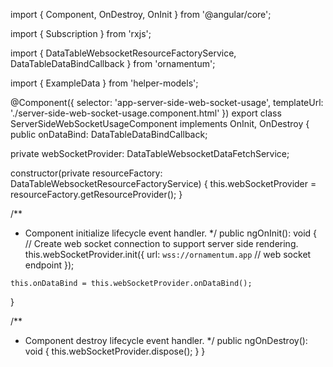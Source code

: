 import { Component, OnDestroy, OnInit } from '@angular/core';

import { Subscription } from 'rxjs';

import {
  DataTableWebsocketResourceFactoryService,
  DataTableDataBindCallback
} from 'ornamentum';

import { ExampleData } from 'helper-models';

@Component({
  selector: 'app-server-side-web-socket-usage',
  templateUrl: './server-side-web-socket-usage.component.html'
})
export class ServerSideWebSocketUsageComponent implements OnInit, OnDestroy {
  public onDataBind: DataTableDataBindCallback<ExampleData>;
  
  private webSocketProvider: DataTableWebsocketDataFetchService<ExampleData>;
  
  constructor(private resourceFactory: DataTableWebsocketResourceFactoryService) {
    this.webSocketProvider = resourceFactory.getResourceProvider<ExampleData>();
  }

  /**
   * Component initialize lifecycle event handler.
   */
  public ngOnInit(): void {
    // Create web socket connection to support server side rendering.
    this.webSocketProvider.init({
      url: `wss://ornamentum.app` // web socket endpoint
    });

    this.onDataBind = this.webSocketProvider.onDataBind();
  }

  /**
   * Component destroy lifecycle event handler.
   */
  public ngOnDestroy(): void {
    this.webSocketProvider.dispose();
  }
}
